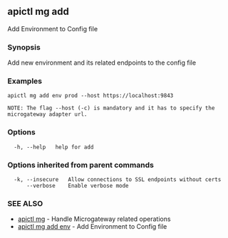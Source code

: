 ## apictl mg add

Add Environment to Config file

### Synopsis

Add new environment and its related endpoints to the config file

### Examples

```
apictl mg add env prod --host https://localhost:9843

NOTE: The flag --host (-c) is mandatory and it has to specify the microgateway adapter url.
```

### Options

```
  -h, --help   help for add
```

### Options inherited from parent commands

```
  -k, --insecure   Allow connections to SSL endpoints without certs
      --verbose    Enable verbose mode
```

### SEE ALSO

* [apictl mg](apictl_mg.md)	 - Handle Microgateway related operations
* [apictl mg add env](apictl_mg_add_env.md)	 - Add Environment to Config file

